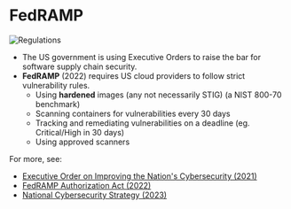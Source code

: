# FedRAMP

![Regulations](https://i.imgur.com/fsvsN7L.jpeg)

- The US government is using Executive Orders to raise the bar for software supply chain security.
- **FedRAMP** (2022) requires US cloud providers to follow strict vulnerability rules.
  - Using **hardened** images (any not necessarily STIG) (a NIST 800-70 benchmark)
  - Scanning containers for vulnerabilities every 30 days
  - Tracking and remediating vulnerabilities on a deadline (eg. Critical/High in 30 days)
  - Using approved scanners

For more, see:  
- [Executive Order on Improving the Nation's Cybersecurity (2021)](https://www.whitehouse.gov/briefing-room/presidential-actions/2021/05/12/executive-order-on-improving-the-nations-cybersecurity/)  
- [FedRAMP Authorization Act (2022)](https://www.congress.gov/bill/117th-congress/house-bill/7776/text)  
- [National Cybersecurity Strategy (2023)](https://www.whitehouse.gov/wp-content/uploads/2023/03/National-Cybersecurity-Strategy-2023.pdf)
